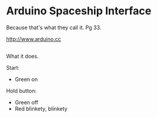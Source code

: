 # Arduino Spaceship Interface

Because that's what they call it. Pg 33.

http://www.arduino.cc


##

What it does.

Start:

- Green on

Hold button:

- Green off
- Red blinkety, blinkety
